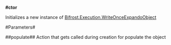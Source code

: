 **#ctor**

Initializes a new instance of [Bifrost.Execution.WriteOnceExpandoObject](Bifrost.Execution.WriteOnceExpandoObject)

#Parameters#


##populate##
Action that gets called during creation for populate the object
